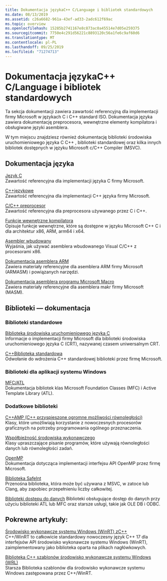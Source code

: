 ```yaml
---
title: Dokumentacja językaC++ C/Language i bibliotek standardowych
ms.date: 08/13/2019
ms.assetid: c26a6682-961a-43ef-ad33-2adc612f69ac
ms.topic: overview
ms.openlocfilehash: 15285b2741167e8c873ac0a45514e7d05e259375
ms.sourcegitcommit: 7750e4c291d56221c8893120c56a1fe6c9af60d6
ms.translationtype: MT
ms.contentlocale: pl-PL
ms.lasthandoff: 09/25/2019
ms.locfileid: "71274713"
---
```

# <a name="cc-language-and-standard-libraries-reference"></a>Dokumentacja językaC++ C/Language i bibliotek standardowych

Ta sekcja dokumentacji zawiera zawartość referencyjną dla implementacji firmy Microsoft w językach C i C++ standard ISO. Dokumentacja języka zawiera dokumentację preprocesora, wewnętrzne elementy kompilatora i obsługiwane języki asemblera.

W tym miejscu znajdziesz również dokumentację biblioteki środowiska uruchomieniowego języka C C++ , biblioteki standardowej oraz kilka innych bibliotek dostępnych w języku Microsoft c/C++ Compiler (MSVC).

## <a name="language-reference"></a>Dokumentacja języka

[Język C](../c-language/c-language-reference.md)\
Zawartość referencyjna dla implementacji języka C firmy Microsoft.

[C++językowe](../cpp/cpp-language-reference.md)\
Zawartość referencyjna dla implementacji C++ języka firmy Microsoft.

[C/C++ preprocesor](../preprocessor/c-cpp-preprocessor-reference.md)\
Zawartość referencyjna dla preprocesora używanego przez C i C++.

[Funkcje wewnętrzne kompilatora](../intrinsics/compiler-intrinsics.md)\
Opisuje funkcje wewnętrzne, które są dostępne w języku Microsoft C++ C i dla architektur x86, ARM, arm64 i x64.

[Asembler wbudowany](../assembler/inline/inline-assembler.md)\
Wyjaśnia, jak używać asemblera wbudowanego Visual C/C++ z procesorami x86.

[Dokumentacja asemblera ARM](../assembler/arm/arm-assembler-reference.md)\
Zawiera materiały referencyjne dla asemblera ARM firmy Microsoft (ARMASM) i powiązanych narzędzi.

[Dokumentacja asemblera programu Microsoft Macro](../assembler/masm/microsoft-macro-assembler-reference.md)\
Zawiera materiały referencyjne dla asemblera makr firmy Microsoft (MASM).

## <a name="libraries-reference"></a>Biblioteki — dokumentacja

### <a name="standard-libraries"></a>Biblioteki standardowe

[Biblioteka środowiska uruchomieniowego języka C](../c-runtime-library/c-run-time-library-reference.md)\
Informacje o implementacji firmy Microsoft dla biblioteki środowiska uruchomieniowego języka C (CRT), nazywanej czasem uniwersalnym CRT.

[C++Biblioteka standardowa](../standard-library/cpp-standard-library-reference.md)\
Odwołanie do wdrożenia C++ standardowej biblioteki przez firmę Microsoft.

### <a name="libraries-for-windows-applications"></a>Biblioteki dla aplikacji systemu Windows

[MFC/ATL](../mfc/mfc-and-atl.md)\
Dokumentacja bibliotek klas Microsoft Foundation Classes (MFC) i Active Template Library (ATL).

### <a name="additional-libraries"></a>Dodatkowe biblioteki

[C++AMP (C++ przyspieszone ogromne możliwości równoległości)](../parallel/amp/cpp-amp-cpp-accelerated-massive-parallelism.md)\
Klasy, które umożliwiają korzystanie z nowoczesnych procesorów graficznych na potrzeby programowania ogólnego przeznaczenia.

[Współbieżność środowiska wykonawczego](../parallel/concrt/concurrency-runtime.md)\
Klasy upraszczające pisanie programów, które używają równoległości danych lub równoległości zadań.

[OpenMP](../parallel/openmp/openmp-in-visual-cpp.md)\
Dokumentacja dotycząca implementacji interfejsu API OpenMP przez firmę Microsoft.

[Biblioteka SafeInt](../safeint/safeint-library.md)\
Przenośna biblioteka, która może być używana z MSVC, w zatoce lub Clang, aby zapobiec przepełnieniu liczby całkowitej.

[Biblioteki dostępu do danych](../data/data-access-in-cpp.md) Biblioteki obsługujące dostęp do danych przy użyciu biblioteki ATL lub MFC oraz starsze usługi, takie jak OLE DB i ODBC.

## <a name="related-articles"></a>Pokrewne artykuły:

[Środowisko wykonawcze systemu Windows (WinRT) zC++](/windows/uwp/cpp-and-winrt-apis/index)\
C++/WinRT to całkowicie standardowy nowoczesny język C++ 17 dla interfejsów API środowisko wykonawcze systemu Windows (WinRT), zaimplementowany jako biblioteka oparta na plikach nagłówkowych.

[Biblioteka C++ szablonów środowisko wykonawcze systemu Windows (WRL)](../cppcx/wrl/windows-runtime-cpp-template-library-wrl.md)\
Starsza Biblioteka szablonów dla środowisko wykonawcze systemu Windows zastępowana przez C++/WinRT.

